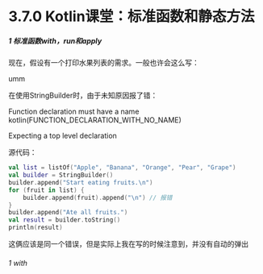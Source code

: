 # 3.7.0 Kotlin课堂：标准函数和静态方法

##### 1 标准函数with，run和apply

现在，假设有一个打印水果列表的需求。一般也许会这么写：

umm

在使用StringBuilder时，由于未知原因报了错：

Function declaration must have a name kotlin(FUNCTION_DECLARATION_WITH_NO_NAME)

Expecting a top level declaration

源代码：

```kotlin
val list = listOf("Apple", "Banana", "Orange", "Pear", "Grape")
val builder = StringBuilder()
builder.append("Start eating fruits.\n")
for (fruit in list) {
    builder.append(fruit).append("\n") // 报错
}
builder.append("Ate all fruits.")
val result = builder.toString()
println(result)
```

这俩应该是同一个错误，但是实际上我在写的时候注意到，并没有自动的弹出

###### 1 with
